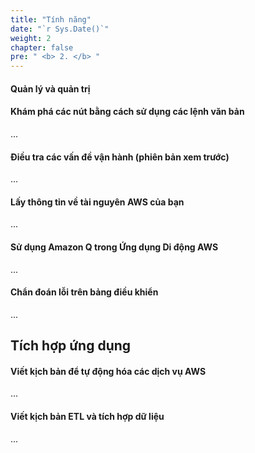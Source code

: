 ```yaml
---
title: "Tính năng"
date: "`r Sys.Date()`"
weight: 2
chapter: false
pre: " <b> 2. </b> "
---
```


#### Quản lý và quản trị

#### Khám phá các nút bằng cách sử dụng các lệnh văn bản

...

#### Điều tra các vấn đề vận hành (phiên bản xem trước)

...

#### Lấy thông tin về tài nguyên AWS của bạn

...

#### Sử dụng Amazon Q trong Ứng dụng Di động AWS

...

#### Chẩn đoán lỗi trên bảng điều khiển

...

## Tích hợp ứng dụng

#### Viết kịch bản để tự động hóa các dịch vụ AWS

...

#### Viết kịch bản ETL và tích hợp dữ liệu

...
